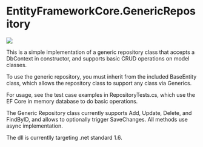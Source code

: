 # EntityFrameworkCore.GenericRepository

<img src="https://kmkatsma.visualstudio.com/_apis/public/build/definitions/95704f04-ee5a-42d1-918b-9b8ad69f02e0/3/badge"/>

This is a simple implementation of a generic repository class that accepts a DbContext in constructor, and supports basic CRUD operations on model classes.

To use the generic repository, you must inherit from the included BaseEntity class, which allows the repository class to support any class via Generics.

For usage, see the test case examples in RepositoryTests.cs, which use the EF Core in memory database to do basic operations.

The Generic Repository class currently supports Add, Update, Delete, and FindByID, and allows to optionally trigger SaveChanges.  All methods use async implementation.

The dll is currentlly targeting .net standard 1.6.

